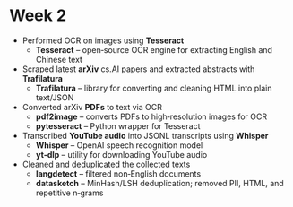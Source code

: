 # Week 2

- Performed OCR on images using **Tesseract**
  - **Tesseract** – open‑source OCR engine for extracting English and Chinese text
- Scraped latest **arXiv** cs.AI papers and extracted abstracts with **Trafilatura**
  - **Trafilatura** – library for converting and cleaning HTML into plain text/JSON
- Converted arXiv **PDFs** to text via OCR
  - **pdf2image** – converts PDFs to high‑resolution images for OCR
  - **pytesseract** – Python wrapper for Tesseract
- Transcribed **YouTube audio** into JSONL transcripts using **Whisper**
  - **Whisper** – OpenAI speech recognition model
  - **yt-dlp** – utility for downloading YouTube audio
- Cleaned and deduplicated the collected texts
  - **langdetect** – filtered non‑English documents
  - **datasketch** – MinHash/LSH deduplication; removed PII, HTML, and repetitive n‑grams
